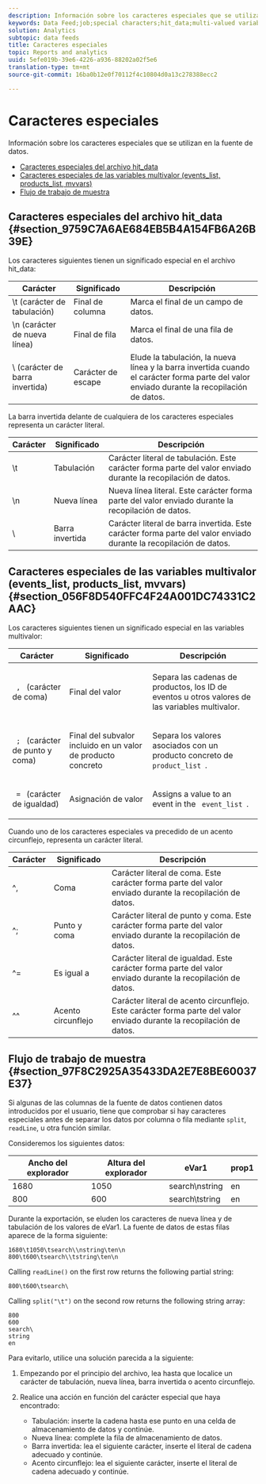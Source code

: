 ```yaml
---
description: Información sobre los caracteres especiales que se utilizan en la fuente de datos.
keywords: Data Feed;job;special characters;hit_data;multi-valued variables;events_list;products_list;mvvars
solution: Analytics
subtopic: data feeds
title: Caracteres especiales
topic: Reports and analytics
uuid: 5efe019b-39e6-4226-a936-88202a02f5e6
translation-type: tm+mt
source-git-commit: 16ba0b12e0f70112f4c10804d0a13c278388ecc2

---
```



# Caracteres especiales

Información sobre los caracteres especiales que se utilizan en la fuente de datos.

* [Caracteres especiales del archivo hit_data](/help/export/analytics-data-feed/c-df-contents/datafeeds-spec-chars.md#section_9759C7A6AE684EB5B4A154FB6A26B39E)
* [Caracteres especiales de las variables multivalor (events_list, products_list, mvvars)](/help/export/analytics-data-feed/c-df-contents/datafeeds-spec-chars.md#section_056F8D540FFC4F24A001DC74331C2AAC)
* [Flujo de trabajo de muestra](/help/export/analytics-data-feed/c-df-contents/datafeeds-spec-chars.md#section_97F8C2925A35433DA2E7E8BE60037E37)

## Caracteres especiales del archivo hit_data {#section_9759C7A6AE684EB5B4A154FB6A26B39E}

Los caracteres siguientes tienen un significado especial en el archivo hit_data:

| Carácter | Significado | Descripción |
|--- |--- |--- |
| \t (carácter de tabulación) | Final de columna | Marca el final de un campo de datos. |
| \n (carácter de nueva línea) | Final de fila | Marca el final de una fila de datos. |
| \  (carácter de barra invertida) | Carácter de escape | Elude la tabulación, la nueva línea y la barra invertida cuando el carácter forma parte del valor enviado durante la recopilación de datos. |

La barra invertida delante de cualquiera de los caracteres especiales representa un carácter literal.

| Carácter | Significado | Descripción |
|--- |--- |--- |
| \\t | Tabulación | Carácter literal de tabulación. Este carácter forma parte del valor enviado durante la recopilación de datos. |
| \\n | Nueva línea | Nueva línea literal. Este carácter forma parte del valor enviado durante la recopilación de datos. |
| \\ | Barra invertida | Carácter literal de barra invertida. Este carácter forma parte del valor enviado durante la recopilación de datos. |

## Caracteres especiales de las variables multivalor (events_list, products_list, mvvars) {#section_056F8D540FFC4F24A001DC74331C2AAC}

Los caracteres siguientes tienen un significado especial en las variables multivalor:

<table id="table_FDA13DE05A784ED4972C2955BD2642C7"> 
 <thead> 
  <tr> 
   <th colname="col1" class="entry"> Carácter </th> 
   <th colname="col02" class="entry"> Significado </th> 
   <th colname="col2" class="entry"> Descripción </th> 
  </tr> 
 </thead>
 <tbody> 
  <tr> 
   <td colname="col1"> <code> , </code> (carácter de coma) </td> 
   <td colname="col02"> Final del valor </td> 
   <td colname="col2"> <p>Separa las cadenas de productos, los ID de eventos u otros valores de las variables multivalor. </p> </td> 
  </tr> 
  <tr> 
   <td colname="col1"> <code> ; </code> (carácter de punto y coma) </td> 
   <td colname="col02"> Final del subvalor incluido en un valor de producto concreto </td> 
   <td colname="col2"> <p>Separa los valores asociados con un producto concreto de <code> product_list </code>. </p> </td> 
  </tr> 
  <tr> 
   <td colname="col1"> <code> = </code> (carácter de igualdad) </td> 
   <td colname="col02"> Asignación de valor </td> 
   <td colname="col2"> <p>Assigns a value to an event in the <code> event_list </code>. </p> </td> 
  </tr> 
 </tbody> 
</table>

Cuando uno de los caracteres especiales va precedido de un acento circunflejo, representa un carácter literal.

| Carácter | Significado | Descripción |
|--- |--- |--- |
| ^, | Coma | Carácter literal de coma. Este carácter forma parte del valor enviado durante la recopilación de datos. |
| ^; | Punto y coma | Carácter literal de punto y coma. Este carácter forma parte del valor enviado durante la recopilación de datos. |
| ^= | Es igual a | Carácter literal de igualdad. Este carácter forma parte del valor enviado durante la recopilación de datos. |
| ^^ | Acento circunflejo | Carácter literal de acento circunflejo. Este carácter forma parte del valor enviado durante la recopilación de datos. |

## Flujo de trabajo de muestra {#section_97F8C2925A35433DA2E7E8BE60037E37}

Si algunas de las columnas de la fuente de datos contienen datos introducidos por el usuario, tiene que comprobar si hay caracteres especiales antes de separar los datos por columna o fila mediante `split`, `readLine`, u otra función similar.

Consideremos los siguientes datos:

| Ancho del explorador | Altura del explorador | eVar1 | prop1 |
|---|---|---|---|
| 1680 | 1050 | search\nstring | en |
| 800 | 600 | search\tstring | en |

Durante la exportación, se eluden los caracteres de nueva línea y de tabulación de los valores de eVar1. La fuente de datos de estas filas aparece de la forma siguiente:

```
1680\t1050\tsearch\\nstring\ten\n 
800\t600\tsearch\\tstring\ten\n
```

Calling `readLine()` on the first row returns the following partial string:

```
800\t600\tsearch\
```

Calling `split("\t")` on the second row returns the following string array:

```
800 
600 
search\ 
string 
en
```

Para evitarlo, utilice una solución parecida a la siguiente:

1. Empezando por el principio del archivo, lea hasta que localice un carácter de tabulación, nueva línea, barra invertida o acento circunflejo.
1. Realice una acción en función del carácter especial que haya encontrado:

   * Tabulación: inserte la cadena hasta ese punto en una celda de almacenamiento de datos y continúe.
   * Nueva línea: complete la fila de almacenamiento de datos.
   * Barra invertida: lea el siguiente carácter, inserte el literal de cadena adecuado y continúe.
   * Acento circunflejo: lea el siguiente carácter, inserte el literal de cadena adecuado y continúe.

